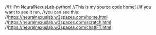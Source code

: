 //Hi I'm NeuralNexusLab-python!
//This is my source code home!
//if you want to see it run,
//you can see this:
//https://neuralnexuslab.w3spaces.com/home.html
//https://neuralnexuslab.w3spaces.com/scratch.html
//https://neuralnexuslab.w3spaces.com/chatIFT.html
